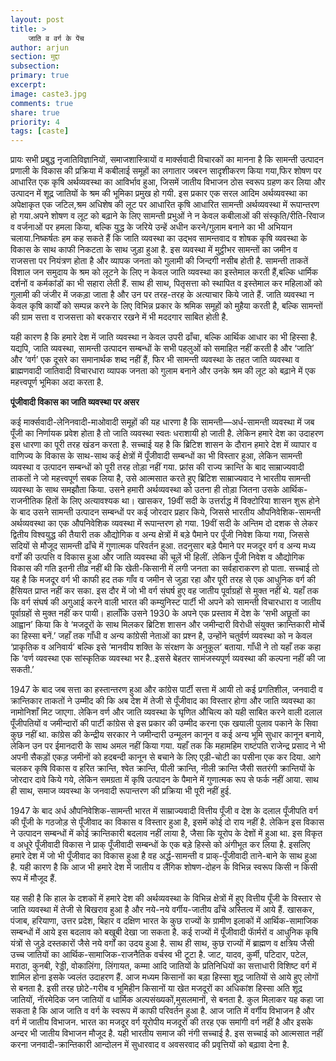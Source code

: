 ```yaml
---
layout: post
title: >
    जाति व वर्ग के पेंच
author: arjun
section: मुद्दा
subsection:
primary: true
excerpt:
image: caste3.jpg
comments: true
share: true
priority: 4
tags: [caste]
---
```


प्रायः सभी प्रबुद्ध नृजातिविज्ञानियों, समाजशास्त्रिायों व मार्क्सवादी विचारकों का मानना है कि सामन्ती उत्पादन प्रणाली के विकास की प्रक्रिया में कबीलाई समूहों का लगातार जबरन सादृशीकरण किया गया,फिर शोषण पर आधारित एक कृषि अर्थव्यवस्था का आविर्भाव हुआ, जिसमें जातीय विभाजन ठोस स्वरूप ग्रहण कर लिया और उत्पादन में शूद्र जातियों के श्रम की भूमिका प्रमुख हो गयी. इस प्रकार एक सरल आदिम अर्थव्यवस्था का अपेक्षाकृत एक जटिल,श्रम अधिशेष की लूट पर आधारित कृषि आधारित सामन्ती अर्थव्यवस्था में रूपान्तरण हो गया.अपने शोषण व लूट को बढ़ाने के लिए सामन्ती प्रभुओं ने न केवल कबीलाओं की संस्कृति/रीति-रिवाज व वर्जनाओं पर हमला किया, बल्कि युद्ध के जरिये उन्हें अधीन करने/गुलाम बनाने का भी अभियान चलाया.निष्कर्षतः हम कह सकते हैं कि जाति व्यवस्था का उद्भव सामन्तवाद व शोषक कृषि व्यवस्था के विकास के साथ काफी निकटता के साथ जुड़ा हुआ है. इस व्यवस्था में मुट्ठीभर सामन्तों का जमीन व राजसत्ता पर नियंत्रण होता है और व्यापक जनता को गुलामी की जिन्दगी नसीब होती है. सामन्ती ताकतें विशाल जन समुदाय के श्रम को लूटने के लिए न केवल जाति व्यवस्था का इस्तेमाल करती हैं,बल्कि धार्मिक दर्शनों व कर्मकांडों का भी सहारा लेती हैं. साथ ही साथ, पितृसत्ता को स्थापित व इस्तेमाल कर महिलाओं को गुलामी की जंजीर में जकड़ा जाता है और उन पर तरह-तरह के अत्याचार किये जाते हैं. जाति व्यवस्था न केवल कृषि कार्यों को सम्पन्न करने के लिए विभिन्न प्रकार के श्रमिक समूहों को मुहैया करती है, बल्कि सामन्तों की ग्राम सत्ता व राजसत्ता को बरकरार रखने में भी मददगार साबित होती है.

यही कारण है कि हमारे देश में जाति व्यवस्था न केवल उपरी ढाँचा, बल्कि आर्थिक आधार का भी हिस्सा है. यद्यपि, जाति व्यवस्था, सामन्ती उत्पादन सम्बन्धों के सभी पहलुओं को समाहित नहीं करती है और ‘जाति’ और ‘वर्ग’ एक दूसरे का समानार्थक शब्द नहीं हैं, ​फिर भी सामन्ती व्यवस्था के तहत जाति व्यवस्था व ब्राह्मणवादी जातिवादी विचारधारा व्यापक जनता को गुलाम बनाने और उनके श्रम की लूट को बढ़ाने में एक महत्त्वपूर्ण भूमिका अदा करता है.

**पूंजीवादी विकास का जाति व्यवस्था पर असर**

कई मार्क्सवादी-लेनिनवादी-माओवादी समूहों की यह धारणा है कि सामन्ती—अर्ध-सामन्ती व्यवस्था में जब पूँजी का निर्णायक प्रवेश होता है तो जाति व्यवस्था स्वतः धराशायी हो जाती है. लेकिन हमारे देश का उदाहरण इस धारणा का पूरी तरह खंडन करता है. सच्चाई यह है कि ब्रिटिश शासन के दौरान हमारे देश में व्यापार व वाणिज्य के विकास के साथ-साथ कई क्षेत्रों में पूँजीवादी सम्बन्धों का भी विस्तार हुआ, लेकिन सामन्ती व्यवस्था व उत्पादन सम्बन्धों को पूरी तरह तोड़ा नहीं गया. फ्रांस की राज्य क्रान्ति के बाद साम्राज्यवादी ताकतों ने जो महत्त्वपूर्ण सबक लिया है, उसे आत्मसात करते हुए ब्रिटिश साम्राज्यवाद ने भारतीय सामन्ती व्यवस्था के साथ समझौता किया. उसने हमारी अर्थव्यवस्था को उतना ही तोड़ा जितना उसके आर्थिक-राजनीतिक हितों के लिए अत्यावश्यक था। खासकर, 19वीं सदी के उत्तर्राद्ध में विक्टोरिया शासन शुरू होने के बाद उसने सामन्ती उत्पादन सम्बन्धों पर कई जोरदार प्रहार किये, जिससे भारतीय औपनिवेशिक-सामन्ती अर्थव्यवस्था का एक औपनिवेशिक व्यवस्था में रूपान्तरण हो गया. 19वीं सदी के अन्तिम दो दशक से लेकर द्वितीय विश्वयुद्ध की तैयारी तक औद्योगिक व अन्य क्षेत्रों में बड़े पैमाने पर पूँजी निवेश किया गया, जिससे सदियों से मौजूद सामन्ती ढाँचे में गुणात्मक परिवर्तन हुआ. तदनुसार बड़े पैमाने पर मजदूर वर्ग व अन्य मध्य वर्गों की उत्पत्ति व विकास हुआ और जाति व्यवस्था की चूलें भी हिलीं. लेकिन पूँजी निवेश व औद्योगिक विकास की गति इतनी तीव्र नहीं थी कि खेती-किसानी में लगी जनता का सर्वहाराकरण हो पाता. सच्चाई तो यह है कि मजदूर वर्ग भी काफी हद तक गाँव व जमीन से जुड़ा रहा और पूरी तरह से एक आधुनिक वर्ग की हैसियत प्राप्त नहीं कर सका. इस दौर में जो भी वर्ग संघर्ष हुए वह जातीय पूर्वाग्रहों से मुक्त नहीं थे. यहाँ तक कि वर्ग संघर्ष की अगुआई करने वाली भारत की कम्युनिस्ट पार्टी भी अपने को सामन्ती विचारधारा व जातीय पूर्वाग्रहों से मुक्त नहीं कर पायी। हालाँकि उसने 1930 के अपने एक प्रस्ताव में देश के ‘सभी अछूतों का आह्वान’ किया कि वे ‘मजदूरों के साथ मिलकर ब्रिटिश शासन और जमीन्दारी विरोधी संयुक्त क्रान्तिकारी मोर्चे का हिस्सा बनें.’ जहाँ तक गाँधी व अन्य कांग्रेसी नेताओं का प्रश्न है, उन्होंने चतुर्वर्ण व्यवस्था को न केवल ‘प्राकृतिक व अनिवार्य’ बल्कि इसे ‘मानवीय शक्ति के संरक्षण के अनुकूल’ बताया. गाँधी ने तो यहाँ तक कहा कि ‘वर्ण व्यवस्था एक सांस्कृतिक व्यवस्था भर है..इससे बेहतर सामंजस्यपूर्ण व्यवस्था की कल्पना नहीं की जा सकती.’

1947 के बाद जब सत्ता का हस्तान्तरण हुआ और कांग्रेस पार्टी सत्ता में आयी तो कई प्रगतिशील, जनवादी व क्रान्तिकार ताकतों ने उम्मीद की कि अब देश में तेजी से पूँजीवाद का विस्तार होगा और जाति व्यवस्था का नामोनिशाँ मिट जाएगा. लेकिन वर्ण और जाति व्यवस्था के घृणित औचित्य को यही साबित करने वाली दलाल पूँजीपतियों व जमीन्दारों की पार्टी कांग्रेस से इस प्रकार की उम्मीद करना एक खयाली पुलाव पकाने के सिवा कुछ नहीं था. कांग्रेस की केन्द्रीय सरकार ने जमीन्दारी उन्मूलन कानून व कई अन्य भूमि सुधार कानून बनाये, लेकिन उन पर ईमानदारी के साथ अमल नहीं किया गया. यहाँ तक कि महामहिम राष्टंपति राजेन्द्र प्रसाद ने भी अपनी सैकड़ों एकड़ जमीनों को हदबन्दी कानून से बचाने के लिए एड़ी-चोटी का पसीना एक कर दिया. आगे चलकर कृषि विकास व हरित क्रान्ति, श्वेत क्रान्ति, पीली क्रान्ति, नीली क्रान्ति जैसी सतरंगी क्रान्तियों के जोरदार दावे किये गये, लेकिन समग्रता में कृषि उत्पादन के पैमाने में गुणात्मक रूप से फर्क नहीं आया. साथ ही साथ, समाज व्यवस्था के जनवादी रूपान्तरण की प्रक्रिया भी पूरी नहीं हुई.

1947 के बाद अर्ध औपनिवेशिक-सामन्ती भारत में साम्राज्यवादी वित्तीय पूँजी व देश के दलाल पूँजीपति वर्ग की पूँजी के गठजोड़ से पूँजीवाद का विकास व विस्तार हुआ है, इसमें कोई दो राय नहीं है. लेकिन इस विकास ने उत्पादन सम्बन्धों में कोई क्रान्तिकारी बदलाव नहीं लाया है, जैसा कि यूरोप के देशों में हुआ था. इस विकृत व अधूरे पूँजीवादी विकास ने प्राक् पूँजीवादी सम्बन्धों के एक बड़े हिस्से को अंगीभूत कर लिया है. इसलिए हमारे देश में जो भी पूँजीवाद का विकास हुआ है वह अर्द्ध-सामन्ती व प्राक्-पूँजीवादी ताने-बाने के साथ हुआ है. यही कारण है कि आज भी हमारे देश में जातीय व लैंगिक शोषण-दोहन के विभिन्न स्वरूप किसी न किसी रूप में मौजूद हैं.

यह सही है कि हाल के दशकों में हमारे देश की अर्थव्यवस्था के विभिन्न क्षेत्रों में हुए वित्तीय पूँजी के विस्तार से जाति व्यवस्था में तेजी से बिखराव हुआ है और नये-नये वर्गीय-जातीय ढाँचे अस्तित्व में आये हैं. खासकर, पंजाब, हरियाणा, उत्तर प्रदेश, बिहार व दक्षिण भारत के कुछ राज्यों के ग्रामीण इलाकों में आर्थिक-सामाजिक सम्बन्धों में आये इस बदलाव को बखूबी देखा जा सकता है. कई राज्यों में पूँजीवादी फाॅर्मरों व आधुनिक कृषि यंत्रों से जुड़े दस्तकारों जैसे नये वर्गों का उदय हुआ है. साथ ही साथ, कुछ राज्यों में ब्राह्मण व क्षत्रिय जैसी उच्च जातियों का आर्थिक-सामाजिक-राजनैतिक वर्चस्व भी टूटा है. जाट, यादव, कुर्मी, पटिदार, पटेल, मराठा, कुनबी,
रेड्डी, वोकालिंगा, लिंगायत, कम्मा आदि जातियों के प्रतिनिधियों का सत्ताधारी विशिष्ट वर्ग में शामिल होना इसके ज्वलंत उदाहरण हैं. आज मध्यम किसानों का बड़ा हिस्सा शूद्र जातियों से आये हुए लोगों से बनता है. इसी तरह छोटे-गरीब व भूमिहीन किसानों या खेत मजदूरों का अधिकांश हिस्सा अति शूद्र जातियों, नाॅरमेदिक जन जातियों व धार्मिक अल्पसंख्यकों,मुसलमानों, से बनता है.
कुल मिलाकर यह कहा जा सकता है कि आज जाति व वर्ग के स्वरूप में काफी परिवर्तन हुआ है. आज जाति में वर्गीय विभाजन है और वर्ग में जातीय विभाजन. भारत का मजदूर वर्ग यूरोपीय मजदूरों की तरह एक समांगी वर्ग नहीं है और इसके अन्दर भी जातीय विभाजन मौजूद है. यही भारतीय समाज की नंगी सच्चाई है. इस सच्चाई को आत्मसात नहीं करना जनवादी-क्रान्तिकारी आन्दोलन में सुधारवाद व अवसरवाद की प्रवृत्तियों को बढ़ावा देना है.